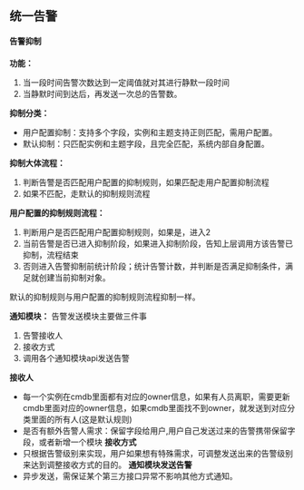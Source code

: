 ## 统一告警

#### 告警抑制
**功能：**
1. 当一段时间告警次数达到一定阈值就对其进行静默一段时间
2. 当静默时间到达后，再发送一次总的告警数。

**抑制分类：**

- 用户配置抑制：支持多个字段，实例和主题支持正则匹配，需用户配置。
- 默认抑制：只匹配实例和主题字段，且完全匹配，系统内部自身配置。

**抑制大体流程：**
1. 判断告警是否匹配用户配置的抑制规则，如果匹配走用户配置抑制流程
2. 如果不匹配，走默认的抑制规则流程

**用户配置的抑制规则流程：**
1. 判断用户是否匹配用户配置抑制规则，如果是，进入2
2. 当前告警是否已进入抑制阶段，如果进入抑制阶段，告知上层调用方该告警已抑制，流程结束
3. 否则进入告警抑制前统计阶段；统计告警计数，并判断是否满足抑制条件，满足就创建当前抑制对象。

默认的抑制规则与用户配置的抑制规则流程抑制一样。


**通知模块：**
告警发送模块主要做三件事
1. 告警接收人
2. 接收方式
3. 调用各个通知模块api发送告警

**接收人**

- 每一个实例在cmdb里面都有对应的owner信息，如果有人员离职，需要更新cmdb里面对应的owner信息，如果cmdb里面找不到owner，就发送到对应分类里面的所有人(这是默认规则)
- 是否有额外告警人需求：保留字段给用户,用户自己发送过来的告警携带保留字段，或者新增一个模块
**接收方式**
- 只根据告警级别来实现，用户如果想有特殊需求，可调整发送出来的告警级别来达到调整接收方式的目的。
**通知模块发送告警**
- 异步发送，需保证某个第三方接口异常不影响其他方式通知。
